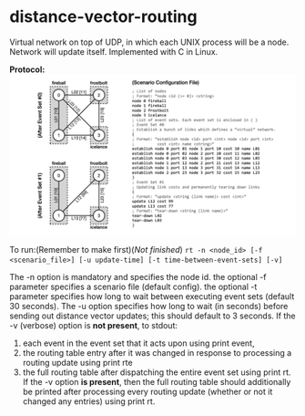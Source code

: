 # distance-vector-routing
Virtual network on top of UDP, in which each UNIX process will be a node. Network will update itself. Implemented with C in Linux.

**Protocol:**
![GitHub Logo](/protocol.png)


To run:(Remember to make first)(*Not finished*)
``rt -n <node_id> [-f <scenario_file>] [-u update-time] [-t time-between-event-sets] [-v]``

The -n option is mandatory and specifies the node id.
the optional -f parameter specifies a scenario file (default config).
the optional -t parameter specifies how long to wait between executing event sets (default 30 seconds).
The -u option specifies how long to wait (in seconds) before sending out distance vector updates; this should default to 3 seconds.
If the -v (verbose) option is **not present**, to stdout: 
  1) each event in the event set that it acts upon using print event, 
  2) the routing table entry after it was changed in response to processing a routing update using print rte 
  3) the full routing table after dispatching the entire event set using print rt.
If the -v option **is present**, then the full routing table should additionally be printed after processing
every routing update (whether or not it changed any entries) using print rt.
